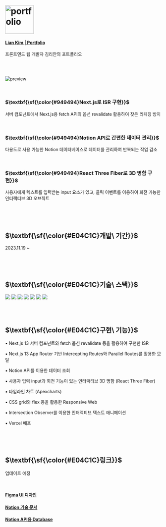 # <img src="https://github.com/lianKim/portfolio/assets/97217822/29e9174f-2bb3-4c3e-9ae5-993f5046bae5" alt="portfolio" height="92px">

#### [Lian Kim | Portfolio](https://liankim.kr)

프론트엔드 웹 개발자 김리안의 포트폴리오

</br>

</br>

![preview](https://github.com/lianKim/portfolio/assets/97217822/f457b9be-0791-4eaa-bb97-1e80c184426a)

</br>

<h3>$\textbf{\sf{\color{#949494}Next.js로 ISR 구현}}$</h3>

서버 컴포넌트에서 Next.js용 fetch API의 옵션 revalidate 활용하여 잦은 리페칭 방지

</br>

<h3>$\textbf{\sf{\color{#949494}Notion API로 간편한 데이터 관리}}$</h3>

다용도로 사용 가능한 Notion 데이터베이스로 데이터를 관리하여 반복되는 작업 감소

</br>

<h3>$\textbf{\sf{\color{#949494}React Three Fiber로 3D 명함 구현}}$</h3>

사용자에게 텍스트를 입력받는 input 요소가 있고, 클릭 이벤트를 이용하여 회전 가능한 인터랙티브 3D 오브젝트

</br>

</br>

</br>

<h2>$\textbf{\sf{\color{#E04C1C}개발\ 기간}}$</h2>

2023.11.19 ~ 

</br>

</br>

</br>

<h2>$\textbf{\sf{\color{#E04C1C}기술\ 스택}}$</h2>

<div>
  <img src="https://img.shields.io/badge/Typescript-3178C6?&style=flat-square&logo=typescript&logoColor=white">
  <img src="https://img.shields.io/badge/React-61DAFB?&style=flat-square&logo=react&logoColor=white">
  <img src="https://img.shields.io/badge/Next.js-FF4154?&style=flat-square&logo=reactquery&logoColor=white">
  <img src="https://img.shields.io/badge/Notion API-000000?&style=flat-square&logo=notion&logoColor=white">
  <img src="https://img.shields.io/badge/Vercel-000000?&style=flat-square&logo=vercel&logoColor=white">
  <img src="https://img.shields.io/badge/Figma-F24E1E?&style=flat-square&logo=figma&logoColor=white">
  <img src="https://img.shields.io/badge/React Three Fiber-000000?&style=flat-square">
</div>

</br>

</br>

</br>

<h2>$\textbf{\sf{\color{#E04C1C}구현\ 기능}}$</h2>

▪️ Next.js 13 서버 컴포넌트와 fetch 옵션 revalidate 등을 활용하여 구현한 ISR

▪️ Next.js 13 App Router 기반 Intercepting Routes와 Parallel Routes를 활용한 모달

▪️ Notion API를 이용한 데이터 조회

▪️ 사용자 입력 input과 회전 기능이 있는 인터랙티브 3D 명함 (React Three Fiber)

▪️ 타임라인 차트 (Apexcharts)

▪️ CSS grid와 flex 등을 활용한 Responsive Web

▪️ Intersection Observer를 이용한 인터랙티브 텍스트 애니메이션

▪️ Vercel 배포

</br>

</br>

</br>

<h2>$\textbf{\sf{\color{#E04C1C}링크}}$</h2>

업데이트 예정

</br>

#### [Figma UI 디자인]()
#### [Notion 기술 문서]()
#### [Notion API용 Database]()


